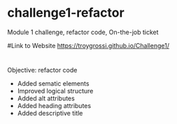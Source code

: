 # challenge1-refactor

Module 1 challenge, refactor code, On-the-job ticket

#Link to Website
https://troygrossi.github.io/Challenge1/

#

Objective: refactor code

- Added sematic elements
- Improved logical structure
- Added alt attributes
- Added heading attributes
- Added descriptive title
